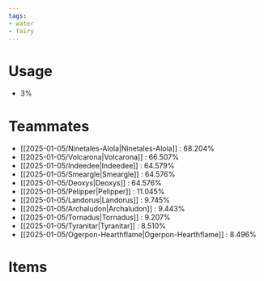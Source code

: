 ```yaml
---
tags:
- water
- fairy
---
```

# Usage
- 3%
# Teammates
- [[2025-01-05/Ninetales-Alola|Ninetales-Alola]] : 68.204%
- [[2025-01-05/Volcarona|Volcarona]] : 66.507%
- [[2025-01-05/Indeedee|Indeedee]] : 64.579%
- [[2025-01-05/Smeargle|Smeargle]] : 64.576%
- [[2025-01-05/Deoxys|Deoxys]] : 64.576%
- [[2025-01-05/Pelipper|Pelipper]] : 11.045%
- [[2025-01-05/Landorus|Landorus]] : 9.745%
- [[2025-01-05/Archaludon|Archaludon]] : 9.443%
- [[2025-01-05/Tornadus|Tornadus]] : 9.207%
- [[2025-01-05/Tyranitar|Tyranitar]] : 8.510%
- [[2025-01-05/Ogerpon-Hearthflame|Ogerpon-Hearthflame]] : 8.496%
# Items